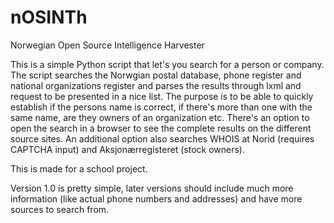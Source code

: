 # nOSINTh
Norwegian Open Source Intelligence Harvester

This is a simple Python script that let's you search for a person or company.
The script searches the Norwgian postal database, phone register and national organizations register
and parses the results through lxml and request to be presented in a nice list.
The purpose is to be able to quickly establish if the persons name is correct, if there's more than one with
the same name, are they owners of an organization etc.
There's an option to open the search in a browser to see the complete results on the different source sites.
An additional option also searches WHOIS at Norid (requires CAPTCHA input) and Aksjonærregisteret (stock owners).

This is made for a school project.

Version 1.0 is pretty simple, later versions should include much more information (like actual phone numbers
and addresses) and have more sources to search from.
